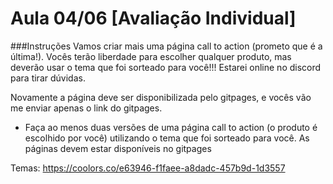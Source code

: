 # Aula 04/06 [Avaliação Individual]

###Instruções
Vamos criar mais uma página call to action (prometo que é a última!). Vocês terão liberdade para escolher qualquer produto, mas deverão usar o tema que foi sorteado para você!!! Estarei online no discord para tirar dúvidas. 

Novamente a página deve ser disponibilizada pelo gitpages, e vocês vão me enviar apenas o link do gitpages. 

  * Faça ao menos duas versões de uma página call to action (o produto é escolhido por você) utilizando o tema que foi sorteado para você. As páginas devem estar disponíveis no gitpages

Temas: 	https://coolors.co/e63946-f1faee-a8dadc-457b9d-1d3557
